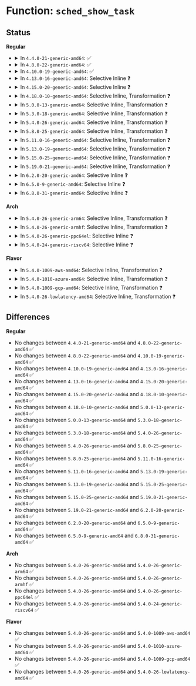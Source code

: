 # Function: <code>sched_show_task</code>

## Status
<b>Regular</b>
<ul>
<li>
<details>
<summary>In <code>4.4.0-21-generic-amd64</code>: ✅</summary>

```c
void sched_show_task(struct task_struct * p)
```

```json
{
  "name": "sched_show_task",
  "collision_type": "Unique Global",
  "inline_type": "No",
  "funcs": [
    {
      "addr": 18446744071579558944,
      "name": "sched_show_task",
      "external": true,
      "loc": "kernel/sched/core.c:4900",
      "file": "kernel/sched/core.c",
      "inline": "seen, unknown",
      "caller_inline": [],
      "caller_func": [
        "kernel/sched/core.c:show_state_filter",
        "kernel/sched/core.c:dump_cpu_task",
        "kernel/power/process.c:try_to_freeze_tasks",
        "kernel/rcu/tree.c:rcu_check_callbacks",
        "kernel/hung_task.c:watchdog"
      ]
    }
  ],
  "symbols": [
    {
      "addr": 18446744071579558944,
      "name": "sched_show_task",
      "section": ".text",
      "bind": "STB_GLOBAL",
      "size": 260
    }
  ]
}
```
</details>
</li>
<li>
<details>
<summary>In <code>4.8.0-22-generic-amd64</code>: ✅</summary>

```c
void sched_show_task(struct task_struct * p)
```

```json
{
  "name": "sched_show_task",
  "collision_type": "Unique Global",
  "inline_type": "No",
  "funcs": [
    {
      "addr": 18446744071579569616,
      "name": "sched_show_task",
      "external": true,
      "loc": "kernel/sched/core.c:5151",
      "file": "kernel/sched/core.c",
      "inline": "seen, unknown",
      "caller_inline": [],
      "caller_func": [
        "kernel/sched/core.c:dump_cpu_task",
        "kernel/sched/core.c:show_state_filter",
        "kernel/power/process.c:try_to_freeze_tasks",
        "kernel/rcu/update.c:rcu_tasks_kthread",
        "kernel/rcu/tree.c:rcu_check_callbacks",
        "kernel/rcu/tree.c:rcu_check_gp_kthread_starvation",
        "kernel/hung_task.c:watchdog"
      ]
    }
  ],
  "symbols": [
    {
      "addr": 18446744071579569616,
      "name": "sched_show_task",
      "section": ".text",
      "bind": "STB_GLOBAL",
      "size": 260
    }
  ]
}
```
</details>
</li>
<li>
<details>
<summary>In <code>4.10.0-19-generic-amd64</code>: ✅</summary>

```c
void sched_show_task(struct task_struct * p)
```

```json
{
  "name": "sched_show_task",
  "collision_type": "Unique Global",
  "inline_type": "No",
  "funcs": [
    {
      "addr": 18446744071579594800,
      "name": "sched_show_task",
      "external": true,
      "loc": "kernel/sched/core.c:5190",
      "file": "kernel/sched/core.c",
      "inline": "seen, unknown",
      "caller_inline": [],
      "caller_func": [
        "kernel/sched/core.c:dump_cpu_task",
        "kernel/sched/core.c:show_state_filter",
        "kernel/power/process.c:try_to_freeze_tasks",
        "kernel/rcu/update.c:rcu_tasks_kthread",
        "kernel/rcu/tree.c:rcu_check_callbacks",
        "kernel/rcu/tree.c:rcu_check_gp_kthread_starvation",
        "kernel/hung_task.c:watchdog"
      ]
    }
  ],
  "symbols": [
    {
      "addr": 18446744071579594800,
      "name": "sched_show_task",
      "section": ".text",
      "bind": "STB_GLOBAL",
      "size": 306
    }
  ]
}
```
</details>
</li>
<li>
<details>
<summary>In <code>4.13.0-16-generic-amd64</code>: Selective Inline ❓</summary>

```c
void sched_show_task(struct task_struct * p)
```

```json
{
  "name": "sched_show_task",
  "collision_type": "Unique Global",
  "inline_type": "Selective",
  "funcs": [
    {
      "addr": 18446744071579579232,
      "name": "sched_show_task",
      "external": true,
      "loc": "kernel/sched/core.c:5108",
      "file": "kernel/sched/core.c",
      "inline": "not declared, inlined",
      "caller_inline": [],
      "caller_func": [
        "kernel/sched/core.c:dump_cpu_task",
        "kernel/sched/core.c:show_state_filter",
        "kernel/power/process.c:try_to_freeze_tasks",
        "kernel/rcu/update.c:rcu_tasks_kthread",
        "kernel/rcu/tree.c:rcu_check_callbacks",
        "kernel/rcu/tree.c:rcu_check_gp_kthread_starvation",
        "kernel/hung_task.c:watchdog"
      ]
    }
  ],
  "symbols": [
    {
      "addr": 18446744071579579232,
      "name": "sched_show_task",
      "section": ".text",
      "bind": "STB_GLOBAL",
      "size": 275
    }
  ]
}
```
</details>
</li>
<li>
<details>
<summary>In <code>4.15.0-20-generic-amd64</code>: Selective Inline ❓</summary>

```c
void sched_show_task(struct task_struct * p)
```

```json
{
  "name": "sched_show_task",
  "collision_type": "Unique Global",
  "inline_type": "Selective",
  "funcs": [
    {
      "addr": 18446744071579580992,
      "name": "sched_show_task",
      "external": true,
      "loc": "kernel/sched/core.c:5174",
      "file": "kernel/sched/core.c",
      "inline": "not declared, inlined",
      "caller_inline": [],
      "caller_func": [
        "kernel/sched/core.c:dump_cpu_task",
        "kernel/sched/core.c:show_state_filter",
        "kernel/power/process.c:try_to_freeze_tasks",
        "kernel/rcu/update.c:rcu_tasks_kthread",
        "kernel/rcu/tree.c:rcu_check_callbacks",
        "kernel/rcu/tree.c:rcu_check_gp_kthread_starvation",
        "kernel/hung_task.c:watchdog"
      ]
    }
  ],
  "symbols": [
    {
      "addr": 18446744071579580992,
      "name": "sched_show_task",
      "section": ".text",
      "bind": "STB_GLOBAL",
      "size": 290
    }
  ]
}
```
</details>
</li>
<li>
<details>
<summary>In <code>4.18.0-10-generic-amd64</code>: Selective Inline, Transformation ❓</summary>

```c
void sched_show_task(struct task_struct * p)
```

```json
{
  "name": "sched_show_task",
  "collision_type": "Unique Global",
  "inline_type": "Selective",
  "funcs": [
    {
      "addr": 18446744071579643402,
      "name": "sched_show_task",
      "external": true,
      "loc": "kernel/sched/core.c:5299",
      "file": "kernel/sched/core.c",
      "inline": "not declared, inlined",
      "caller_inline": [],
      "caller_func": [
        "kernel/sched/core.c:dump_cpu_task",
        "kernel/sched/core.c:show_state_filter",
        "kernel/power/process.c:try_to_freeze_tasks",
        "kernel/rcu/update.c:rcu_tasks_kthread",
        "kernel/rcu/tree.c:rcu_check_callbacks",
        "kernel/hung_task.c:watchdog"
      ]
    }
  ],
  "symbols": [
    {
      "addr": 18446744071579643402,
      "name": "sched_show_task.part.62",
      "section": ".text",
      "bind": "STB_LOCAL",
      "size": 219
    },
    {
      "addr": 18446744071579643621,
      "name": "sched_show_task.cold.83",
      "section": ".text",
      "bind": "STB_LOCAL",
      "size": 10
    },
    {
      "addr": 18446744071579610256,
      "name": "sched_show_task",
      "section": ".text",
      "bind": "STB_GLOBAL",
      "size": 68
    }
  ]
}
```
</details>
</li>
<li>
<details>
<summary>In <code>5.0.0-13-generic-amd64</code>: Selective Inline, Transformation ❓</summary>

```c
void sched_show_task(struct task_struct * p)
```

```json
{
  "name": "sched_show_task",
  "collision_type": "Unique Global",
  "inline_type": "Selective",
  "funcs": [
    {
      "addr": 18446744071579680956,
      "name": "sched_show_task",
      "external": true,
      "loc": "kernel/sched/core.c:5282",
      "file": "kernel/sched/core.c",
      "inline": "not declared, inlined",
      "caller_inline": [],
      "caller_func": [
        "kernel/sched/core.c:dump_cpu_task",
        "kernel/sched/core.c:show_state_filter",
        "kernel/power/process.c:try_to_freeze_tasks",
        "kernel/rcu/update.c:rcu_tasks_kthread",
        "kernel/rcu/tree.c:rcu_check_callbacks",
        "kernel/rcu/tree.c:rcu_check_gp_kthread_starvation",
        "kernel/hung_task.c:watchdog"
      ]
    }
  ],
  "symbols": [
    {
      "addr": 18446744071579680956,
      "name": "sched_show_task.part.64",
      "section": ".text",
      "bind": "STB_LOCAL",
      "size": 219
    },
    {
      "addr": 18446744071579681175,
      "name": "sched_show_task.cold.83",
      "section": ".text",
      "bind": "STB_LOCAL",
      "size": 10
    },
    {
      "addr": 18446744071579648272,
      "name": "sched_show_task",
      "section": ".text",
      "bind": "STB_GLOBAL",
      "size": 68
    }
  ]
}
```
</details>
</li>
<li>
<details>
<summary>In <code>5.3.0-18-generic-amd64</code>: Selective Inline, Transformation ❓</summary>

```c
void sched_show_task(struct task_struct * p)
```

```json
{
  "name": "sched_show_task",
  "collision_type": "Unique Global",
  "inline_type": "Selective",
  "funcs": [
    {
      "addr": 18446744071579714722,
      "name": "sched_show_task",
      "external": true,
      "loc": "kernel/sched/core.c:5734",
      "file": "kernel/sched/core.c",
      "inline": "not declared, inlined",
      "caller_inline": [],
      "caller_func": [
        "kernel/sched/core.c:dump_cpu_task",
        "kernel/sched/core.c:show_state_filter",
        "kernel/power/process.c:try_to_freeze_tasks",
        "kernel/rcu/update.c:rcu_tasks_kthread",
        "kernel/rcu/tree.c:rcu_check_gp_kthread_starvation",
        "kernel/rcu/tree.c:rcu_sched_clock_irq",
        "kernel/hung_task.c:watchdog"
      ]
    }
  ],
  "symbols": [
    {
      "addr": 18446744071579714722,
      "name": "sched_show_task.cold",
      "section": ".text",
      "bind": "STB_LOCAL",
      "size": 191
    },
    {
      "addr": 18446744071579672288,
      "name": "sched_show_task",
      "section": ".text",
      "bind": "STB_GLOBAL",
      "size": 117
    }
  ]
}
```
</details>
</li>
<li>
<details>
<summary>In <code>5.4.0-26-generic-amd64</code>: Selective Inline, Transformation ❓</summary>

```c
void sched_show_task(struct task_struct * p)
```

```json
{
  "name": "sched_show_task",
  "collision_type": "Unique Global",
  "inline_type": "Selective",
  "funcs": [
    {
      "addr": 18446744071579757234,
      "name": "sched_show_task",
      "external": true,
      "loc": "kernel/sched/core.c:5925",
      "file": "kernel/sched/core.c",
      "inline": "not declared, inlined",
      "caller_inline": [],
      "caller_func": [
        "kernel/sched/core.c:dump_cpu_task",
        "kernel/sched/core.c:show_state_filter",
        "kernel/power/process.c:try_to_freeze_tasks",
        "kernel/rcu/update.c:rcu_tasks_kthread",
        "kernel/rcu/tree.c:rcu_check_gp_kthread_starvation",
        "kernel/rcu/tree.c:rcu_sched_clock_irq",
        "kernel/hung_task.c:watchdog"
      ]
    }
  ],
  "symbols": [
    {
      "addr": 18446744071579757234,
      "name": "sched_show_task.cold",
      "section": ".text",
      "bind": "STB_LOCAL",
      "size": 183
    },
    {
      "addr": 18446744071579709680,
      "name": "sched_show_task",
      "section": ".text",
      "bind": "STB_GLOBAL",
      "size": 117
    }
  ]
}
```
</details>
</li>
<li>
<details>
<summary>In <code>5.8.0-25-generic-amd64</code>: Selective Inline, Transformation ❓</summary>

```c
void sched_show_task(struct task_struct * p)
```

```json
{
  "name": "sched_show_task",
  "collision_type": "Unique Global",
  "inline_type": "Selective",
  "funcs": [
    {
      "addr": 18446744071579790617,
      "name": "sched_show_task",
      "external": true,
      "loc": "kernel/sched/core.c:6158",
      "file": "kernel/sched/core.c",
      "inline": "not declared, inlined",
      "caller_inline": [],
      "caller_func": [
        "kernel/sched/core.c:dump_cpu_task",
        "kernel/sched/core.c:show_state_filter",
        "kernel/power/process.c:try_to_freeze_tasks",
        "kernel/rcu/update.c:show_stalled_task_trace",
        "kernel/rcu/update.c:check_all_holdout_tasks",
        "kernel/rcu/tree.c:rcu_check_gp_kthread_starvation",
        "kernel/hung_task.c:check_hung_task",
        "mm/oom_kill.c:oom_reaper"
      ]
    }
  ],
  "symbols": [
    {
      "addr": 18446744071579790617,
      "name": "sched_show_task.part.0",
      "section": ".text",
      "bind": "STB_LOCAL",
      "size": 197
    },
    {
      "addr": 18446744071579790832,
      "name": "sched_show_task.cold",
      "section": ".text",
      "bind": "STB_LOCAL",
      "size": 13
    },
    {
      "addr": 18446744071579749792,
      "name": "sched_show_task",
      "section": ".text",
      "bind": "STB_GLOBAL",
      "size": 83
    }
  ]
}
```
</details>
</li>
<li>
<details>
<summary>In <code>5.11.0-16-generic-amd64</code>: Selective Inline, Transformation ❓</summary>

```c
void sched_show_task(struct task_struct * p)
```

```json
{
  "name": "sched_show_task",
  "collision_type": "Unique Global",
  "inline_type": "Selective",
  "funcs": [
    {
      "addr": 18446744071591281970,
      "name": "sched_show_task",
      "external": true,
      "loc": "kernel/sched/core.c:6978",
      "file": "kernel/sched/core.c",
      "inline": "not declared, inlined",
      "caller_inline": [],
      "caller_func": [
        "kernel/sched/core.c:dump_cpu_task",
        "kernel/sched/core.c:show_state_filter",
        "kernel/power/process.c:try_to_freeze_tasks",
        "kernel/rcu/update.c:show_stalled_task_trace",
        "kernel/rcu/tree.c:rcu_check_gp_kthread_starvation",
        "kernel/hung_task.c:check_hung_task",
        "mm/oom_kill.c:oom_reaper"
      ]
    }
  ],
  "symbols": [
    {
      "addr": 18446744071591281970,
      "name": "sched_show_task.part.0",
      "section": ".text",
      "bind": "STB_LOCAL",
      "size": 226
    },
    {
      "addr": 18446744071591282214,
      "name": "sched_show_task.cold",
      "section": ".text",
      "bind": "STB_LOCAL",
      "size": 13
    },
    {
      "addr": 18446744071579735584,
      "name": "sched_show_task",
      "section": ".text",
      "bind": "STB_GLOBAL",
      "size": 83
    }
  ]
}
```
</details>
</li>
<li>
<details>
<summary>In <code>5.13.0-19-generic-amd64</code>: Selective Inline, Transformation ❓</summary>

```c
void sched_show_task(struct task_struct * p)
```

```json
{
  "name": "sched_show_task",
  "collision_type": "Unique Global",
  "inline_type": "Selective",
  "funcs": [
    {
      "addr": 18446744071591225054,
      "name": "sched_show_task",
      "external": true,
      "loc": "kernel/sched/core.c:7329",
      "file": "kernel/sched/core.c",
      "inline": "not declared, inlined",
      "caller_inline": [],
      "caller_func": [
        "kernel/sched/core.c:dump_cpu_task",
        "kernel/sched/core.c:show_state_filter",
        "kernel/power/process.c:try_to_freeze_tasks",
        "kernel/rcu/update.c:show_stalled_task_trace",
        "kernel/rcu/tree.c:rcu_check_gp_kthread_starvation",
        "kernel/hung_task.c:check_hung_task",
        "mm/oom_kill.c:oom_reaper"
      ]
    }
  ],
  "symbols": [
    {
      "addr": 18446744071591225054,
      "name": "sched_show_task.cold",
      "section": ".text",
      "bind": "STB_LOCAL",
      "size": 215
    },
    {
      "addr": 18446744071579741920,
      "name": "sched_show_task",
      "section": ".text",
      "bind": "STB_GLOBAL",
      "size": 81
    }
  ]
}
```
</details>
</li>
<li>
<details>
<summary>In <code>5.15.0-25-generic-amd64</code>: Selective Inline, Transformation ❓</summary>

```c
void sched_show_task(struct task_struct * p)
```

```json
{
  "name": "sched_show_task",
  "collision_type": "Unique Global",
  "inline_type": "Selective",
  "funcs": [
    {
      "addr": 18446744071579823135,
      "name": "sched_show_task",
      "external": true,
      "loc": "kernel/sched/core.c:8527",
      "file": "kernel/sched/core.c",
      "inline": "not declared, inlined",
      "caller_inline": [],
      "caller_func": [
        "kernel/sched/core.c:dump_cpu_task",
        "kernel/sched/core.c:show_state_filter",
        "kernel/power/process.c:try_to_freeze_tasks",
        "kernel/rcu/update.c:show_stalled_task_trace",
        "kernel/rcu/tree.c:rcu_check_gp_kthread_starvation",
        "kernel/hung_task.c:check_hung_task",
        "mm/oom_kill.c:oom_reaper"
      ]
    }
  ],
  "symbols": [
    {
      "addr": 18446744071592106897,
      "name": "sched_show_task.cold",
      "section": ".text",
      "bind": "STB_LOCAL",
      "size": 17
    },
    {
      "addr": 18446744071579823056,
      "name": "sched_show_task",
      "section": ".text",
      "bind": "STB_GLOBAL",
      "size": 323
    }
  ]
}
```
</details>
</li>
<li>
<details>
<summary>In <code>5.19.0-21-generic-amd64</code>: Selective Inline, Transformation ❓</summary>

```c
void sched_show_task(struct task_struct * p)
```

```json
{
  "name": "sched_show_task",
  "collision_type": "Unique Global",
  "inline_type": "Selective",
  "funcs": [
    {
      "addr": 18446744071579941533,
      "name": "sched_show_task",
      "external": true,
      "loc": "kernel/sched/core.c:8818",
      "file": "kernel/sched/core.c",
      "inline": "not declared, inlined",
      "caller_inline": [],
      "caller_func": [
        "kernel/sched/core.c:dump_cpu_task",
        "kernel/sched/core.c:show_state_filter",
        "kernel/power/process.c:try_to_freeze_tasks",
        "kernel/rcu/update.c:show_stalled_task_trace",
        "kernel/rcu/update.c:check_all_holdout_tasks",
        "kernel/rcu/tree.c:print_cpu_stall",
        "kernel/rcu/tree.c:print_other_cpu_stall",
        "kernel/rcu/tree.c:rcu_check_gp_kthread_starvation",
        "kernel/hung_task.c:check_hung_task",
        "mm/oom_kill.c:oom_reaper"
      ]
    }
  ],
  "symbols": [
    {
      "addr": 18446744071593874637,
      "name": "sched_show_task.cold",
      "section": ".text",
      "bind": "STB_LOCAL",
      "size": 17
    },
    {
      "addr": 18446744071579941440,
      "name": "sched_show_task",
      "section": ".text",
      "bind": "STB_GLOBAL",
      "size": 355
    }
  ]
}
```
</details>
</li>
<li>
<details>
<summary>In <code>6.2.0-20-generic-amd64</code>: Selective Inline ❓</summary>

```c
void sched_show_task(struct task_struct * p)
```

```json
{
  "name": "sched_show_task",
  "collision_type": "Unique Global",
  "inline_type": "Selective",
  "funcs": [
    {
      "addr": 18446744071580098064,
      "name": "sched_show_task",
      "external": true,
      "loc": "kernel/sched/core.c:9002",
      "file": "kernel/sched/core.c",
      "inline": "not declared, inlined",
      "caller_inline": [],
      "caller_func": [
        "kernel/sched/core.c:show_state_filter",
        "kernel/power/process.c:try_to_freeze_tasks",
        "kernel/rcu/update.c:check_all_holdout_tasks_trace",
        "kernel/rcu/update.c:check_all_holdout_tasks",
        "kernel/rcu/tree.c:print_other_cpu_stall",
        "kernel/rcu/tree.c:rcu_check_gp_kthread_starvation",
        "kernel/hung_task.c:check_hung_task",
        "mm/oom_kill.c:oom_reaper"
      ]
    }
  ],
  "symbols": [
    {
      "addr": 18446744071580098064,
      "name": "sched_show_task",
      "section": ".text",
      "bind": "STB_GLOBAL",
      "size": 376
    }
  ]
}
```
</details>
</li>
<li>
<details>
<summary>In <code>6.5.0-9-generic-amd64</code>: Selective Inline ❓</summary>

```c
void sched_show_task(struct task_struct * p)
```

```json
{
  "name": "sched_show_task",
  "collision_type": "Unique Global",
  "inline_type": "Selective",
  "funcs": [
    {
      "addr": 18446744071580156048,
      "name": "sched_show_task",
      "external": true,
      "loc": "kernel/sched/core.c:9159",
      "file": "kernel/sched/core.c",
      "inline": "not declared, inlined",
      "caller_inline": [],
      "caller_func": [
        "kernel/sched/core.c:show_state_filter",
        "kernel/power/process.c:try_to_freeze_tasks",
        "kernel/rcu/update.c:check_all_holdout_tasks_trace",
        "kernel/rcu/update.c:check_all_holdout_tasks",
        "kernel/rcu/tree.c:synchronize_rcu_expedited_wait",
        "kernel/rcu/tree.c:print_other_cpu_stall",
        "kernel/rcu/tree.c:rcu_check_gp_kthread_starvation",
        "kernel/hung_task.c:check_hung_task",
        "mm/oom_kill.c:oom_reaper"
      ]
    }
  ],
  "symbols": [
    {
      "addr": 18446744071580156048,
      "name": "sched_show_task",
      "section": ".text",
      "bind": "STB_GLOBAL",
      "size": 368
    }
  ]
}
```
</details>
</li>
<li>
<details>
<summary>In <code>6.8.0-31-generic-amd64</code>: Selective Inline ❓</summary>

```c
void sched_show_task(struct task_struct * p)
```

```json
{
  "name": "sched_show_task",
  "collision_type": "Unique Global",
  "inline_type": "Selective",
  "funcs": [
    {
      "addr": 18446744071580200944,
      "name": "sched_show_task",
      "external": true,
      "loc": "kernel/sched/core.c:9146",
      "file": "kernel/sched/core.c",
      "inline": "not declared, inlined",
      "caller_inline": [],
      "caller_func": [
        "kernel/sched/core.c:show_state_filter",
        "kernel/power/process.c:try_to_freeze_tasks",
        "kernel/rcu/update.c:show_stalled_task_trace",
        "kernel/rcu/update.c:check_holdout_task",
        "kernel/rcu/tree.c:synchronize_rcu_expedited_wait",
        "kernel/rcu/tree.c:print_other_cpu_stall",
        "kernel/rcu/tree.c:rcu_check_gp_kthread_starvation",
        "kernel/hung_task.c:check_hung_task",
        "mm/oom_kill.c:oom_reaper"
      ]
    }
  ],
  "symbols": [
    {
      "addr": 18446744071580200944,
      "name": "sched_show_task",
      "section": ".text",
      "bind": "STB_GLOBAL",
      "size": 379
    }
  ]
}
```
</details>
</li>
</ul>
<b>Arch</b>
<ul>
<li>
<details>
<summary>In <code>5.4.0-26-generic-arm64</code>: Selective Inline, Transformation ❓</summary>

```c
void sched_show_task(struct task_struct * p)
```

```json
{
  "name": "sched_show_task",
  "collision_type": "Unique Global",
  "inline_type": "Selective",
  "funcs": [
    {
      "addr": 18446603336490935512,
      "name": "sched_show_task",
      "external": true,
      "loc": "kernel/sched/core.c:5925",
      "file": "kernel/sched/core.c",
      "inline": "not declared, inlined",
      "caller_inline": [],
      "caller_func": [
        "kernel/sched/core.c:dump_cpu_task",
        "kernel/sched/core.c:show_state_filter",
        "kernel/power/process.c:try_to_freeze_tasks",
        "kernel/rcu/update.c:rcu_tasks_kthread",
        "kernel/rcu/tree.c:rcu_check_gp_kthread_starvation",
        "kernel/rcu/tree.c:rcu_sched_clock_irq",
        "kernel/hung_task.c:watchdog"
      ]
    }
  ],
  "symbols": [
    {
      "addr": 18446603336490935512,
      "name": "sched_show_task.part.0",
      "section": ".text",
      "bind": "STB_LOCAL",
      "size": 272
    },
    {
      "addr": 18446603336490890408,
      "name": "sched_show_task",
      "section": ".text",
      "bind": "STB_GLOBAL",
      "size": 72
    }
  ]
}
```
</details>
</li>
<li>
<details>
<summary>In <code>5.4.0-26-generic-armhf</code>: Selective Inline, Transformation ❓</summary>

```c
void sched_show_task(struct task_struct * p)
```

```json
{
  "name": "sched_show_task",
  "collision_type": "Unique Global",
  "inline_type": "Selective",
  "funcs": [
    {
      "addr": 3224954576,
      "name": "sched_show_task",
      "external": true,
      "loc": "kernel/sched/core.c:5925",
      "file": "kernel/sched/core.c",
      "inline": "not declared, inlined",
      "caller_inline": [
        "kernel/sched/core.c:dump_cpu_task",
        "kernel/sched/core.c:show_state_filter"
      ],
      "caller_func": [
        "kernel/sched/core.c:dump_cpu_task",
        "kernel/sched/core.c:show_state_filter",
        "kernel/power/process.c:try_to_freeze_tasks",
        "kernel/rcu/update.c:rcu_tasks_kthread",
        "kernel/rcu/tree.c:rcu_check_gp_kthread_starvation",
        "kernel/rcu/tree.c:rcu_sched_clock_irq",
        "kernel/hung_task.c:watchdog"
      ]
    }
  ],
  "symbols": [
    {
      "addr": 3224954032,
      "name": "sched_show_task.part.0",
      "section": ".text",
      "bind": "STB_LOCAL",
      "size": 268
    },
    {
      "addr": 3224906300,
      "name": "sched_show_task",
      "section": ".text",
      "bind": "STB_GLOBAL",
      "size": 40
    }
  ]
}
```
</details>
</li>
<li>
<details>
<summary>In <code>5.4.0-26-generic-ppc64el</code>: Selective Inline ❓</summary>

```c
void sched_show_task(struct task_struct * p)
```

```json
{
  "name": "sched_show_task",
  "collision_type": "Unique Global",
  "inline_type": "Selective",
  "funcs": [
    {
      "addr": 13835058055283729456,
      "name": "sched_show_task",
      "external": true,
      "loc": "kernel/sched/core.c:5925",
      "file": "kernel/sched/core.c",
      "inline": "not declared, inlined",
      "caller_inline": [],
      "caller_func": [
        "kernel/sched/core.c:dump_cpu_task",
        "kernel/sched/core.c:show_state_filter",
        "kernel/power/process.c:try_to_freeze_tasks",
        "kernel/rcu/update.c:rcu_tasks_kthread",
        "kernel/rcu/tree.c:rcu_check_gp_kthread_starvation",
        "kernel/rcu/tree.c:rcu_sched_clock_irq",
        "kernel/hung_task.c:watchdog"
      ]
    }
  ],
  "symbols": [
    {
      "addr": 13835058055283729456,
      "name": "sched_show_task",
      "section": ".text",
      "bind": "STB_GLOBAL",
      "size": 392
    }
  ]
}
```
</details>
</li>
<li>
<details>
<summary>In <code>5.4.0-24-generic-riscv64</code>: Selective Inline ❓</summary>

```c
void sched_show_task(struct task_struct * p)
```

```json
{
  "name": "sched_show_task",
  "collision_type": "Unique Global",
  "inline_type": "Selective",
  "funcs": [
    {
      "addr": 18446743936271540630,
      "name": "sched_show_task",
      "external": true,
      "loc": "kernel/sched/core.c:5925",
      "file": "kernel/sched/core.c",
      "inline": "not declared, inlined",
      "caller_inline": [],
      "caller_func": [
        "kernel/sched/core.c:dump_cpu_task",
        "kernel/sched/core.c:show_state_filter",
        "kernel/power/process.c:try_to_freeze_tasks",
        "kernel/rcu/update.c:rcu_tasks_kthread",
        "kernel/rcu/tree.c:rcu_check_gp_kthread_starvation",
        "kernel/rcu/tree.c:rcu_sched_clock_irq",
        "kernel/hung_task.c:watchdog"
      ]
    }
  ],
  "symbols": [
    {
      "addr": 18446743936271540630,
      "name": "sched_show_task",
      "section": ".text",
      "bind": "STB_GLOBAL",
      "size": 316
    }
  ]
}
```
</details>
</li>
</ul>
<b>Flavor</b>
<ul>
<li>
<details>
<summary>In <code>5.4.0-1009-aws-amd64</code>: Selective Inline, Transformation ❓</summary>

```c
void sched_show_task(struct task_struct * p)
```

```json
{
  "name": "sched_show_task",
  "collision_type": "Unique Global",
  "inline_type": "Selective",
  "funcs": [
    {
      "addr": 18446744071579733154,
      "name": "sched_show_task",
      "external": true,
      "loc": "kernel/sched/core.c:5925",
      "file": "kernel/sched/core.c",
      "inline": "not declared, inlined",
      "caller_inline": [],
      "caller_func": [
        "kernel/sched/core.c:dump_cpu_task",
        "kernel/sched/core.c:show_state_filter",
        "kernel/power/process.c:try_to_freeze_tasks",
        "kernel/rcu/update.c:rcu_tasks_kthread",
        "kernel/rcu/tree.c:rcu_check_gp_kthread_starvation",
        "kernel/rcu/tree.c:rcu_sched_clock_irq",
        "kernel/hung_task.c:watchdog"
      ]
    }
  ],
  "symbols": [
    {
      "addr": 18446744071579733154,
      "name": "sched_show_task.cold",
      "section": ".text",
      "bind": "STB_LOCAL",
      "size": 183
    },
    {
      "addr": 18446744071579685904,
      "name": "sched_show_task",
      "section": ".text",
      "bind": "STB_GLOBAL",
      "size": 117
    }
  ]
}
```
</details>
</li>
<li>
<details>
<summary>In <code>5.4.0-1010-azure-amd64</code>: Selective Inline, Transformation ❓</summary>

```c
void sched_show_task(struct task_struct * p)
```

```json
{
  "name": "sched_show_task",
  "collision_type": "Unique Global",
  "inline_type": "Selective",
  "funcs": [
    {
      "addr": 18446744071579661997,
      "name": "sched_show_task",
      "external": true,
      "loc": "kernel/sched/core.c:5925",
      "file": "kernel/sched/core.c",
      "inline": "not declared, inlined",
      "caller_inline": [],
      "caller_func": [
        "kernel/sched/core.c:dump_cpu_task",
        "kernel/sched/core.c:show_state_filter",
        "kernel/power/process.c:try_to_freeze_tasks",
        "kernel/rcu/update.c:rcu_tasks_kthread",
        "kernel/rcu/tree.c:rcu_check_gp_kthread_starvation",
        "kernel/rcu/tree.c:rcu_sched_clock_irq",
        "kernel/hung_task.c:watchdog"
      ]
    }
  ],
  "symbols": [
    {
      "addr": 18446744071579661997,
      "name": "sched_show_task.cold",
      "section": ".text",
      "bind": "STB_LOCAL",
      "size": 183
    },
    {
      "addr": 18446744071579614320,
      "name": "sched_show_task",
      "section": ".text",
      "bind": "STB_GLOBAL",
      "size": 117
    }
  ]
}
```
</details>
</li>
<li>
<details>
<summary>In <code>5.4.0-1009-gcp-amd64</code>: Selective Inline, Transformation ❓</summary>

```c
void sched_show_task(struct task_struct * p)
```

```json
{
  "name": "sched_show_task",
  "collision_type": "Unique Global",
  "inline_type": "Selective",
  "funcs": [
    {
      "addr": 18446744071579717602,
      "name": "sched_show_task",
      "external": true,
      "loc": "kernel/sched/core.c:5925",
      "file": "kernel/sched/core.c",
      "inline": "not declared, inlined",
      "caller_inline": [],
      "caller_func": [
        "kernel/sched/core.c:dump_cpu_task",
        "kernel/sched/core.c:show_state_filter",
        "kernel/power/process.c:try_to_freeze_tasks",
        "kernel/rcu/update.c:rcu_tasks_kthread",
        "kernel/rcu/tree.c:rcu_check_gp_kthread_starvation",
        "kernel/rcu/tree.c:rcu_sched_clock_irq",
        "kernel/hung_task.c:watchdog"
      ]
    }
  ],
  "symbols": [
    {
      "addr": 18446744071579717602,
      "name": "sched_show_task.cold",
      "section": ".text",
      "bind": "STB_LOCAL",
      "size": 183
    },
    {
      "addr": 18446744071579683056,
      "name": "sched_show_task",
      "section": ".text",
      "bind": "STB_GLOBAL",
      "size": 117
    }
  ]
}
```
</details>
</li>
<li>
<details>
<summary>In <code>5.4.0-26-lowlatency-amd64</code>: Selective Inline, Transformation ❓</summary>

```c
void sched_show_task(struct task_struct * p)
```

```json
{
  "name": "sched_show_task",
  "collision_type": "Unique Global",
  "inline_type": "Selective",
  "funcs": [
    {
      "addr": 18446744071579764866,
      "name": "sched_show_task",
      "external": true,
      "loc": "kernel/sched/core.c:5925",
      "file": "kernel/sched/core.c",
      "inline": "not declared, inlined",
      "caller_inline": [],
      "caller_func": [
        "kernel/sched/core.c:dump_cpu_task",
        "kernel/sched/core.c:show_state_filter",
        "kernel/power/process.c:try_to_freeze_tasks",
        "kernel/rcu/update.c:rcu_tasks_kthread",
        "kernel/rcu/tree.c:rcu_check_gp_kthread_starvation",
        "kernel/rcu/tree.c:rcu_sched_clock_irq",
        "kernel/rcu/tree.c:rcu_sched_clock_irq",
        "kernel/hung_task.c:watchdog"
      ]
    }
  ],
  "symbols": [
    {
      "addr": 18446744071579764866,
      "name": "sched_show_task.cold",
      "section": ".text",
      "bind": "STB_LOCAL",
      "size": 198
    },
    {
      "addr": 18446744071579718272,
      "name": "sched_show_task",
      "section": ".text",
      "bind": "STB_GLOBAL",
      "size": 121
    }
  ]
}
```
</details>
</li>
</ul>

## Differences
<b>Regular</b>
<ul>
<li>
No changes between <code>4.4.0-21-generic-amd64</code> and <code>4.8.0-22-generic-amd64</code> ✅
</li>
<li>
No changes between <code>4.8.0-22-generic-amd64</code> and <code>4.10.0-19-generic-amd64</code> ✅
</li>
<li>
No changes between <code>4.10.0-19-generic-amd64</code> and <code>4.13.0-16-generic-amd64</code> ✅
</li>
<li>
No changes between <code>4.13.0-16-generic-amd64</code> and <code>4.15.0-20-generic-amd64</code> ✅
</li>
<li>
No changes between <code>4.15.0-20-generic-amd64</code> and <code>4.18.0-10-generic-amd64</code> ✅
</li>
<li>
No changes between <code>4.18.0-10-generic-amd64</code> and <code>5.0.0-13-generic-amd64</code> ✅
</li>
<li>
No changes between <code>5.0.0-13-generic-amd64</code> and <code>5.3.0-18-generic-amd64</code> ✅
</li>
<li>
No changes between <code>5.3.0-18-generic-amd64</code> and <code>5.4.0-26-generic-amd64</code> ✅
</li>
<li>
No changes between <code>5.4.0-26-generic-amd64</code> and <code>5.8.0-25-generic-amd64</code> ✅
</li>
<li>
No changes between <code>5.8.0-25-generic-amd64</code> and <code>5.11.0-16-generic-amd64</code> ✅
</li>
<li>
No changes between <code>5.11.0-16-generic-amd64</code> and <code>5.13.0-19-generic-amd64</code> ✅
</li>
<li>
No changes between <code>5.13.0-19-generic-amd64</code> and <code>5.15.0-25-generic-amd64</code> ✅
</li>
<li>
No changes between <code>5.15.0-25-generic-amd64</code> and <code>5.19.0-21-generic-amd64</code> ✅
</li>
<li>
No changes between <code>5.19.0-21-generic-amd64</code> and <code>6.2.0-20-generic-amd64</code> ✅
</li>
<li>
No changes between <code>6.2.0-20-generic-amd64</code> and <code>6.5.0-9-generic-amd64</code> ✅
</li>
<li>
No changes between <code>6.5.0-9-generic-amd64</code> and <code>6.8.0-31-generic-amd64</code> ✅
</li>
</ul>
<b>Arch</b>
<ul>
<li>
No changes between <code>5.4.0-26-generic-amd64</code> and <code>5.4.0-26-generic-arm64</code> ✅
</li>
<li>
No changes between <code>5.4.0-26-generic-amd64</code> and <code>5.4.0-26-generic-armhf</code> ✅
</li>
<li>
No changes between <code>5.4.0-26-generic-amd64</code> and <code>5.4.0-26-generic-ppc64el</code> ✅
</li>
<li>
No changes between <code>5.4.0-26-generic-amd64</code> and <code>5.4.0-24-generic-riscv64</code> ✅
</li>
</ul>
<b>Flavor</b>
<ul>
<li>
No changes between <code>5.4.0-26-generic-amd64</code> and <code>5.4.0-1009-aws-amd64</code> ✅
</li>
<li>
No changes between <code>5.4.0-26-generic-amd64</code> and <code>5.4.0-1010-azure-amd64</code> ✅
</li>
<li>
No changes between <code>5.4.0-26-generic-amd64</code> and <code>5.4.0-1009-gcp-amd64</code> ✅
</li>
<li>
No changes between <code>5.4.0-26-generic-amd64</code> and <code>5.4.0-26-lowlatency-amd64</code> ✅
</li>
</ul>
